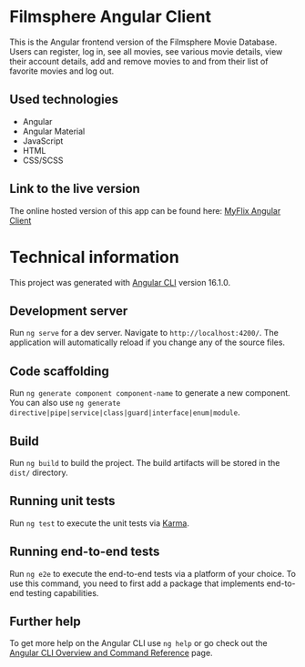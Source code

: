 # Filmsphere Angular Client

This is the Angular frontend version of the Filmsphere Movie Database. Users can register, log in, see all movies, see various movie details, view their account details, add and remove movies to and from their list of favorite movies and log out.

## Used technologies

- Angular
- Angular Material
- JavaScript
- HTML
- CSS/SCSS

## Link to the live version

The online hosted version of this app can be found here: [MyFlix Angular Client](https://schlumen.github.io/myflix-angular-client)

# Technical information

This project was generated with [Angular CLI](https://github.com/angular/angular-cli) version 16.1.0.

## Development server

Run `ng serve` for a dev server. Navigate to `http://localhost:4200/`. The application will automatically reload if you change any of the source files.

## Code scaffolding

Run `ng generate component component-name` to generate a new component. You can also use `ng generate directive|pipe|service|class|guard|interface|enum|module`.

## Build

Run `ng build` to build the project. The build artifacts will be stored in the `dist/` directory.

## Running unit tests

Run `ng test` to execute the unit tests via [Karma](https://karma-runner.github.io).

## Running end-to-end tests

Run `ng e2e` to execute the end-to-end tests via a platform of your choice. To use this command, you need to first add a package that implements end-to-end testing capabilities.

## Further help

To get more help on the Angular CLI use `ng help` or go check out the [Angular CLI Overview and Command Reference](https://angular.io/cli) page.
